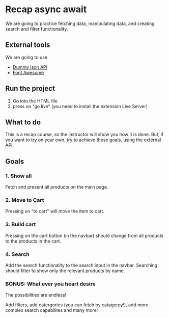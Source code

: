 # Recap async await

We are going to practice fetching data, manipulating data, and creating search and filter functionality.

## External tools

We are going to use

- [Dummy json API](https://dummyjson.com/)
- [Font Awesome](https://fontawesome.com/icons/cart-shopping?s=solid&f=classic)

## Run the project

1. Go into the HTML file
2. press on "go live" (you need to install the extension Live Server)

## What to do

This is a recap course, so the instructor will show you how it is done.
But, if you want to try on your own, try to achieve these goals, using the external API.

## Goals

### 1. Show all

Fetch and present all products on the main page.

### 2. Move to Cart

Pressing on "to cart" will move the item to cart.

### 3. Build cart

Pressing on the cart button (in the navbar) should change from all products to the products in the cart.

### 4. Search

Add the search functionality to the search input in the navbar. Searching should filter to show only the relevant products by name.

### BONUS: What ever you heart desire

The possibilities are endless!

Add filters, add catergories (you can fetch by catageroy!), add more complex search capabilites and many more!

